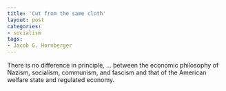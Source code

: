 ```yaml
---
title: 'Cut from the same cloth'
layout: post
categories:
- socialism
tags:
- Jacob G. Hornberger
---
```


There is no difference in principle, ... between the economic philosophy of Nazism, socialism, communism, and fascism and that of the American welfare state and regulated economy.